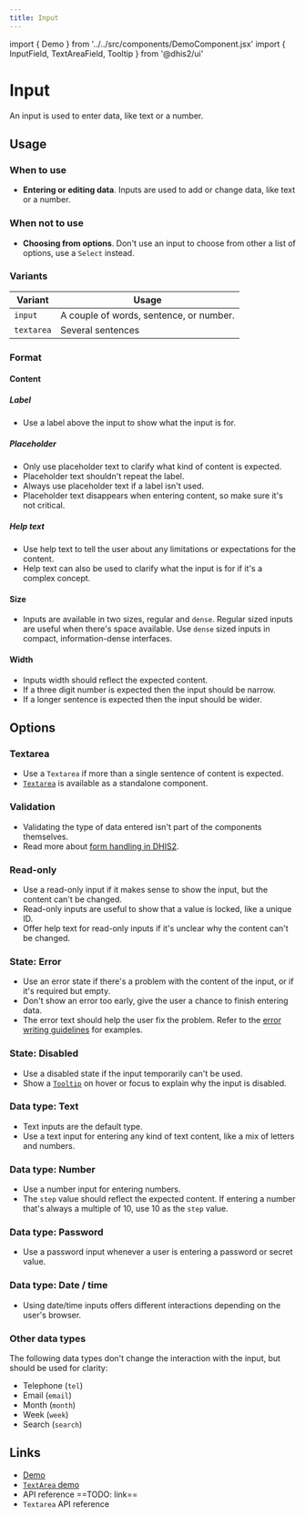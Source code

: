 ```yaml
---
title: Input
---
```


import { Demo } from '../../src/components/DemoComponent.jsx'
import { InputField, TextAreaField, Tooltip } from '@dhis2/ui'

# Input

An input is used to enter data, like text or a number.

<Demo>
    <InputField value="Input label" label="Value" />
</Demo>

## Usage

### When to use

-   **Entering or editing data**. Inputs are used to add or change data, like text or a number.

### When not to use

-   **Choosing from options**. Don't use an input to choose from other a list of options, use a `Select` instead.

### Variants

| Variant    | Usage                                   |
| ---------- | --------------------------------------- |
| `input`    | A couple of words, sentence, or number. |
| `textarea` | Several sentences                       |

### Format

#### Content

##### Label

<Demo>
    <InputField value="Malaria Registration" label="Program name" />
</Demo>

-   Use a label above the input to show what the input is for.

##### Placeholder

<Demo>
    <InputField placeholder="Example: Malaria Registration" label="Program name" />
</Demo>

-   Only use placeholder text to clarify what kind of content is expected.
-   Placeholder text shouldn't repeat the label.
-   Always use placeholder text if a label isn't used.
-   Placeholder text disappears when entering content, so make sure it's not critical.

##### Help text

<Demo>
    <InputField value="Malaria Registration" label="Program name" helpText="Used for data entry and shown on all reports." />
</Demo>

-   Use help text to tell the user about any limitations or expectations for the content.
-   Help text can also be used to clarify what the input is for if it's a complex concept.

#### Size

<Demo>
    <InputField value="Malaria Registration" label="Program name" />
    <InputField value="Malaria Registration" label="Program name" dense />
</Demo>

-   Inputs are available in two sizes, regular and `dense`. Regular sized inputs are useful when there's space available. Use `dense` sized inputs in compact, information-dense interfaces.

#### Width

<Demo>
    <InputField label="Address" inputWidth="400px" />
    <InputField label="Number of district clinics" inputWidth="120px" type="number" />
</Demo>

-   Inputs width should reflect the expected content.
-   If a three digit number is expected then the input should be narrow.
-   If a longer sentence is expected then the input should be wider.

## Options

### Textarea

<Demo>
    <TextAreaField label="Description of symptoms" />
</Demo>

-   Use a `Textarea` if more than a single sentence of content is expected.
-   [`Textarea`](https://ui.dhis2.nu/demo/?path=/story/forms-text-area-text-area-field--no-placeholder-no-value) is available as a standalone component.

### Validation

-   Validating the type of data entered isn't part of the components themselves.
-   Read more about [form handling in DHIS2](../utilities/forms/react-final-form.md).

### Read-only

<Demo>
    <InputField value="OU897234798" label="Unique ID" readOnly />
</Demo>

-   Use a read-only input if it makes sense to show the input, but the content can't be changed.
-   Read-only inputs are useful to show that a value is locked, like a unique ID.
-   Offer help text for read-only inputs if it's unclear why the content can't be changed.

### State: Error

<Demo>
    <InputField value="Malaria Registration" label="Program name" error validationText="There's a program with this name already. Try another program name." />
</Demo>

-   Use an error state if there's a problem with the content of the input, or if it's required but empty.
-   Don't show an error too early, give the user a chance to finish entering data.
-   The error text should help the user fix the problem. Refer to the [error writing guidelines](../principles/content-communication.md) for examples.

### State: Disabled

<Demo>
    <Tooltip content="Stage name is automatically generated and can't be changed."><InputField value="Referrals" label="Stage name" readOnly /></Tooltip>
</Demo>

-   Use a disabled state if the input temporarily can't be used.
-   Show a [`Tooltip`](tooltip.md) on hover or focus to explain why the input is disabled.

### Data type: Text

<Demo>
    <InputField value="Olukayode" label="First name" inputWidth="240px" />
</Demo>

-   Text inputs are the default type.
-   Use a text input for entering any kind of text content, like a mix of letters and numbers.

### Data type: Number

<Demo>
    <InputField value="19" label="Admission count" inputWidth="100px" type="number" />
</Demo>

-   Use a number input for entering numbers.
-   The `step` value should reflect the expected content. If entering a number that's always a multiple of 10, use 10 as the `step` value.

### Data type: Password

<Demo>
    <InputField value="It's a secret!" label="Password" inputWidth="320px"  type="password" />
</Demo>

-   Use a password input whenever a user is entering a password or secret value.

### Data type: Date / time

<Demo>
    <InputField  label="Incident date and time" inputWidth="240px" type="datetime-local" />
</Demo>

-   Using date/time inputs offers different interactions depending on the user's browser.

### Other data types

The following data types don't change the interaction with the input, but should be used for clarity:

-   Telephone (`tel`)
-   Email (`email`)
-   Month (`month`)
-   Week (`week`)
-   Search (`search`)

## Links

-   [Demo](https://ui.dhis2.nu/demo/?path=/story/forms-input-input-field--default)
-   [`TextArea` demo](https://ui.dhis2.nu/demo/?path=/story/forms-text-area-text-area-field--no-placeholder-no-value)
-   API reference ==TODO: link==
-   `Textarea` API reference
